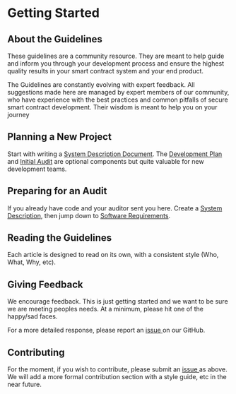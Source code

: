 # Getting Started

## About the Guidelines

These guidelines are a community resource. They are meant to help guide and inform you through your development process and ensure the highest quality results in your smart contract system and your end product.

The Guidelines are constantly evolving with expert feedback. All suggestions made here are managed by expert members of our community, who have experience with the best practices and common pitfalls of secure smart contract development. Their wisdom is meant to help you on your journey

## Planning a New Project

Start with writing a [System Description Document](../project-planning/system-description.md). The [Development Plan](../project-planning/development-plan.md) and [Initial Audit](../project-planning/initial-audit.md) are optional components but quite valuable for new development teams.

## Preparing for an Audit

If you already have code and your auditor sent you here. Create a [System Description](../project-planning/system-description.md), then jump down to [Software Requirements](../development/software-requirements.md).

## Reading the Guidelines

Each article is designed to read on its own, with a consistent style \(Who, What, Why, etc\).

## Giving Feedback

We encourage feedback. This is just getting started and we want to be sure we are meeting peoples needs. At a minimum, please hit one of the happy/sad faces.

For a more detailed response, please report an [issue ](https://github.com/SecurEth/guidelines/issues/new)on our GitHub.

## Contributing

For the moment, if you wish to contribute, please submit an [issue ](https://github.com/SecurEth/guidelines/issues/new)as above. We will add a more formal contribution section with a style guide, etc in the near future.

